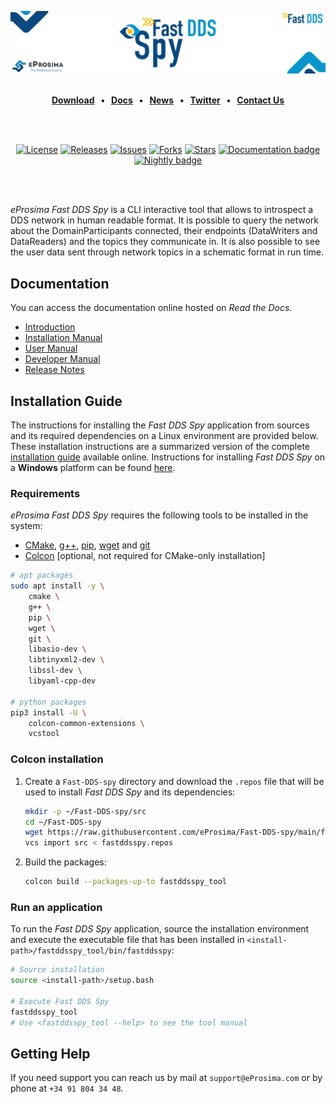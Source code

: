 [![Fast DDS](resources/images/github_banner_fastddsspy.png)](https://eprosima.com/middleware/tools/fast-dds-spy)

<br>

<div class="menu" align="center">
    <strong>
        <a href="https://eprosima.com/index.php/downloads-all">Download</a>
        <span>&nbsp;&nbsp;•&nbsp;&nbsp;</span>
        <a href="https://fast-dds-spy.readthedocs.io/en/latest/">Docs</a>
        <span>&nbsp;&nbsp;•&nbsp;&nbsp;</span>
        <a href="https://eprosima.com/index.php/company-all/news">News</a>
        <span>&nbsp;&nbsp;•&nbsp;&nbsp;</span>
        <a href="https://twitter.com/EProsima">Twitter</a>
        <span>&nbsp;&nbsp;•&nbsp;&nbsp;</span>
        <a href="mailto:info@eprosima.com">Contact Us</a>
    </strong>
</div>

<br><br>

<div class="badges" align="center">
    <a href="https://opensource.org/licenses/Apache-2.0"><img alt="License" src="https://img.shields.io/github/license/eProsima/Fast-DDS-Spy.svg"/></a>
    <a href="https://github.com/eProsima/Fast-DDS-Spy/releases"><img alt="Releases" src="https://img.shields.io/github/v/release/eProsima/Fast-DDS-Spy?sort=semver"/></a>
    <a href="https://github.com/eProsima/Fast-DDS-Spy/issues"><img alt="Issues" src="https://img.shields.io/github/issues/eProsima/Fast-DDS-Spy.svg"/></a>
    <a href="https://github.com/eProsima/Fast-DDS-Spy/network/members"><img alt="Forks" src="https://img.shields.io/github/forks/eProsima/Fast-DDS-Spy.svg"/></a>
    <a href="https://github.com/eProsima/Fast-DDS-Spy/stargazers"><img alt="Stars" src="https://img.shields.io/github/stars/eProsima/Fast-DDS-Spy.svg"/></a>
    <a href="https://fast-dds-spy.readthedocs.io"><img alt="Documentation badge" src="https://img.shields.io/readthedocs/fast-dds-spy.svg"/></a>
    <a href="https://github.com/eProsima/Fast-DDS-spy/actions/workflows/nightly.yml"><img alt="Nightly badge" src="https://github.com/eProsima/Fast-DDS-spy/actions/workflows/nightly.yml/badge.svg"/></a>
</div>

<br><br>

*eProsima Fast DDS Spy* is a CLI interactive tool that allows to introspect a DDS network in human readable format.
It is possible to query the network about the DomainParticipants connected, their endpoints (DataWriters and DataReaders) and the topics they communicate in.
It is also possible to see the user data sent through network topics in a schematic format in run time.


## Documentation

You can access the documentation online hosted on *Read the Docs*.

* [Introduction](https://fast-dds-spy.readthedocs.io/en/latest/rst/formalia/titlepage.html)
* [Installation Manual](https://fast-dds-spy.readthedocs.io/en/latest/rst/installation/linux.html)
* [User Manual](https://fast-dds-spy.readthedocs.io/en/latest/rst/user_manual/usage_example.html)
* [Developer Manual](https://fast-dds-spy.readthedocs.io/en/latest/rst/developer_manual/installation/sources/linux.html)
* [Release Notes](https://fast-dds-spy.readthedocs.io/en/latest/rst/notes/notes.html)


## Installation Guide

The instructions for installing the *Fast DDS Spy* application from sources and its required dependencies on a Linux
environment are provided below. These installation instructions are a summarized version of the complete
[installation guide](https://fast-dds-spy.readthedocs.io/en/latest/rst/developer_manual/installation/sources/linux.html) available online. Instructions for installing *Fast DDS Spy* on a **Windows** platform can be found
[here](https://fast-dds-spy.readthedocs.io/en/latest/rst/developer_manual/installation/sources/windows.html).

### Requirements

*eProsima Fast DDS Spy* requires the following tools to be installed in the system:
* [CMake](https://cmake.org/), [g++](https://gcc.gnu.org/), [pip](https://pypi.org/project/pip/), [wget](https://www.gnu.org/software/wget/) and [git](https://git-scm.com/)
* [Colcon](https://colcon.readthedocs.io/en/released/) [optional, not required for CMake-only installation]

```bash
# apt packages
sudo apt install -y \
    cmake \
    g++ \
    pip \
    wget \
    git \
    libasio-dev \
    libtinyxml2-dev \
    libssl-dev \
    libyaml-cpp-dev

# python packages
pip3 install -U \
    colcon-common-extensions \
    vcstool
```

### Colcon installation

1. Create a `Fast-DDS-spy` directory and download the `.repos` file that will be used to install *Fast DDS Spy* and its dependencies:

    ```bash
    mkdir -p ~/Fast-DDS-spy/src
    cd ~/Fast-DDS-spy
    wget https://raw.githubusercontent.com/eProsima/Fast-DDS-spy/main/fastddsspy.repos
    vcs import src < fastddsspy.repos
    ```

2. Build the packages:

    ```bash
    colcon build --packages-up-to fastddsspy_tool
    ```

### Run an application

To run the *Fast DDS Spy* application, source the installation environment and execute the executable file that has been
installed in `<install-path>/fastddsspy_tool/bin/fastddsspy`:

```bash
# Source installation
source <install-path>/setup.bash

# Execute Fast DDS Spy
fastddsspy_tool
# Use <fastddsspy_tool --help> to see the tool manual
```

## Getting Help

If you need support you can reach us by mail at `support@eProsima.com` or by phone at `+34 91 804 34 48`.
